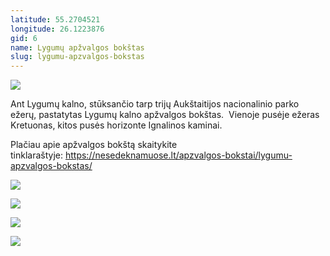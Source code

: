 ```yaml
---
latitude: 55.2704521
longitude: 26.1223876
gid: 6
name: Lygumų apžvalgos bokštas
slug: lygumu-apzvalgos-bokstas
---
```

![](https://doc-0o-ag-mymaps.googleusercontent.com/untrusted/hostedimage/ihucu48q9m5s1hftel5u85tfdc/mvbecj774m06g1ocr1otnrs3uo/1641717000000/-WPmm_dsOCr8C_2Ftfdhs7CzXYdOD0wc/*/6AIsG_vY4aQWXmNvSFlDeRnsFftOb2BVPD-jyD1WbUoqKfBW8j5568l7dBqCXrwh0LuEAy4BsNNMLZA2_AM-1f2A10Isbghw6UpNd-PdbkgCKY0-2fSFLm3zVvmQxE0bomjJIESwbdFT4obY1_IrE8VizjWssAG7t7JaENc8zlM5GqYi45P5GpATGrcTsRtJXDg?session=0&fife)  
  
Ant Lygumų kalno, stūksančio tarp trijų Aukštaitijos nacionalinio parko ežerų, pastatytas Lygumų kalno apžvalgos bokštas.  Vienoje pusėje ežeras Kretuonas, kitos pusės horizonte Ignalinos kaminai.  
  
Plačiau apie apžvalgos bokštą skaitykite tinklaraštyje: https://nesedeknamuose.lt/apzvalgos-bokstai/lygumu-apzvalgos-bokstas/  
  
![](https://doc-14-ag-mymaps.googleusercontent.com/untrusted/hostedimage/ihucu48q9m5s1hftel5u85tfdc/oj4g946cl21g6lv8a94agm3ag8/1641717000000/-WPmm_dsOCr8C_2Ftfdhs7CzXYdOD0wc/*/6AIsG_vbWi8eN_XTCgPnq8dhrAQEHgjq46bEVOwmw6Xp-R89CNRmfJKyUSDR-nM7EyJdfMkD5j-_PYfFjtefKeg4aZQhfqXXeEFhlAuOqK1NhufRy1Yv7XXEZvQpgyoVkOfhDlcZsGdrQ1mWaNKf8VF4siLiBrXyfkCMbvlRLqUcB2Uot6R9GQjs8Bhrpne-r5g?session=0&fife)  
  
![](https://doc-0g-ag-mymaps.googleusercontent.com/untrusted/hostedimage/ihucu48q9m5s1hftel5u85tfdc/3jjsvqudeps0g751nrhjvsbgd8/1641717000000/-WPmm_dsOCr8C_2Ftfdhs7CzXYdOD0wc/*/6AIsG_vaqRAr2maDyB-0ReLzXsRau-5ygwE8ZgS0_hngf6NKG0IPcIYmD8GXvBMvwsxc8fHilA5F-vEPcjVDj0kelDERTqQEZqHBz8R7-wdTF8rLf5JyvZQKQn2zlngP66KgbgR_b7E7ROrpFcfUh_FwJ0g-W7i8dgj5kxJxYkf_Iuzt3pIaSK-RCp8ps7cZKyw?session=0&fife)  
  
![](https://doc-0c-ag-mymaps.googleusercontent.com/untrusted/hostedimage/ihucu48q9m5s1hftel5u85tfdc/6qvgrgfcfq701rc9v8bh35gmsc/1641717000000/-WPmm_dsOCr8C_2Ftfdhs7CzXYdOD0wc/*/6AIsG_vYzjY5O68wqAlJsx3SaUKJAuP6oKP-6hnxNXtDPvVAvN2jK1G9Eh_2CvcMkzjAWRW_8E3WPFpArc435hsrG7YhESwbSAfU9mM_lfFU5a9Zri1oLH72CZjSaJWkxBayI7leZR06p99FLtqIs5OyK7WpxluZNbDDnTNJDak8UGe8PQELwW8KTrGoSbishXA?session=0&fife)  
  
![](https://doc-0o-ag-mymaps.googleusercontent.com/untrusted/hostedimage/ihucu48q9m5s1hftel5u85tfdc/a60vkaglbao8rj7bbslrs661pc/1641717000000/-WPmm_dsOCr8C_2Ftfdhs7CzXYdOD0wc/*/6AIsG_vagyL1YxA5bLrRQHmbR6rDLiXJij17n-DPMSx__Y5xdK2Vvn0gpekFZobRp5NGlgKLDJGSPR0ukOnbsQmb7sR99DdRN66XyMP9SHX4KRxYzAG96m2TqblOFN1ZIUJkceAlC5j3-hWbbO4N3_XQq2jtfV1YDu8XIARZgbIYq9fqeOQJjaEbAS9xm12dXCg?session=0&fife)
